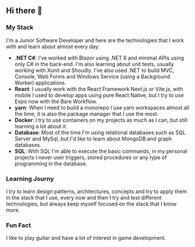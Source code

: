 ## Hi there 👋

<!--
**Saraivinha1703/Saraivinha1703** is a ✨ _special_ ✨ repository because its `README.md` (this file) appears on your GitHub profile.

Here are some ideas to get you started:

- 🔭 I’m currently working on ...
- 🌱 I’m currently learning ...
- 👯 I’m looking to collaborate on ...
- 🤔 I’m looking for help with ...
- 💬 Ask me about ...
- 📫 How to reach me: ...
- 😄 Pronouns: ...
- ⚡ Fun fact: ...
-->
### My Stack
I'm a Junior Software Developer and here are the technologies that I work with and learn about almost every day:
- **.NET C#**: I've worked with Blazor using .NET 8 and minimal APIs using only C# in the back-end. I'm also learning about unit tests, usually working with Xunit and Shoudly. I've also used .NET to build MVC, Console, Web Forms and Windows Service (using a Background Worker) applications.
- **React**: I usually work with the React Framework Next.js or Vite.js, with mobile I used to develop apps using pure React Native, but I try to use Expo now with the Bare Workflow.
- **yarn**: When I need to build a monorepo I use yarn workspaces almost all the time, it is also the package manager that I use the most.
- **Docker**: I try to use containers on my projects as much as I can, but still learning a lot about it.
- **Database**: Most of the time I'm using relational databases such as SQL Server and MySql, but I'd like to learn about MongoDB and graph databases.  
- **SQL**: With SQL I'm able to execute the basic commands, in my personal projects I never user triggers, stored procedures or any type of programming in the database. 
 
### Learning Journy
I try to learn design patterns, architectures, concepts and try to apply them in the stack that I use, every now and then I try and test different technologies, but always keep myself focused on the stack that I know more.

### Fun Fact
I like to play guitar and have a lot of interest in game development.

